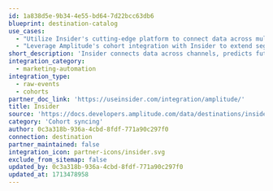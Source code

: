 ```yaml
---
id: 1a838d5e-9b34-4e55-bd64-7d22bcc63db6
blueprint: destination-catalog
use_cases:
  - "Utilize Insider's cutting-edge platform to connect data across multiple channels, predict future behavior with AI, and personalize experiences for customers. By ingesting events from Insider into Amplitude, businesses gain insights into user behavior and engagement, allowing them to optimize conversion rates, personalize retention strategies, and improve the overall customer experience in real-time."
  - "Leverage Amplitude's cohort integration with Insider to extend segmentation and personalization capabilities. With this integration, businesses can seamlessly send cohorts from Amplitude to Insider, empowering them to personalize retention and conversion strategies across various channels, leverage AI recommendations for improved performance, and optimize the customer experience to capture user attention and enhance conversion rates effectively."
short_description: 'Insider connects data across channels, predicts future behavior with AI, and individualizes experiences from a single platform with the fastest time to value.'
integration_category:
  - marketing-automation
integration_type:
  - raw-events
  - cohorts
partner_doc_link: 'https://useinsider.com/integration/amplitude/'
title: Insider
source: 'https://docs.developers.amplitude.com/data/destinations/insider'
category: 'Cohort syncing'
author: 0c3a318b-936a-4cbd-8fdf-771a90c297f0
connection: destination
partner_maintained: false
integration_icon: partner-icons/insider.svg
exclude_from_sitemap: false
updated_by: 0c3a318b-936a-4cbd-8fdf-771a90c297f0
updated_at: 1713478958
---
```

